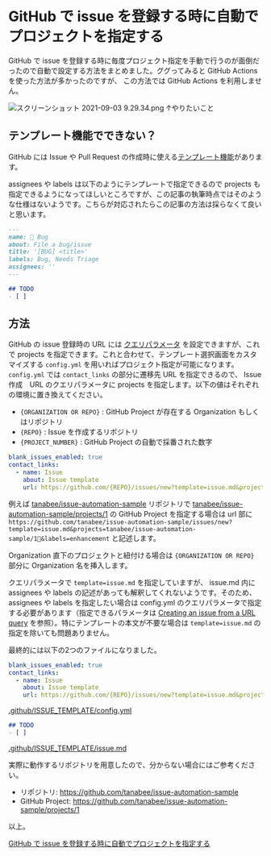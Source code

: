 # GitHub で issue を登録する時に自動でプロジェクトを指定する

GitHub で issue を登録する時に毎度プロジェクト指定を手動で行うのが面倒だったので自動で設定する方法をまとめました。ググってみると GitHub Actions を使った方法が多かったのですが、 この方法では GitHub Actions を利用しません。

![スクリーンショット 2021-09-03 9.29.34.png](https://qiita-image-store.s3.ap-northeast-1.amazonaws.com/0/19698/885e785b-a7ab-26e7-74cd-d9fff6ef66c7.png)
↑やりたいこと


## テンプレート機能でできない？

GitHub には Issue や Pull Request の作成時に使える[テンプレート機能](https://docs.github.com/ja/communities/using-templates-to-encourage-useful-issues-and-pull-requests/about-issue-and-pull-request-templates)があります。

assignees や labels は以下のようにテンプレートで指定できるので projects も指定できるようになってほしいところですが、この記事の執筆時点ではそのような仕様はないようです。こちらが対応されたらこの記事の方法は採らなくて良いと思います。

```md:.github/ISSUE_TEMPLATE/issue.md
---
name: 🐞 Bug
about: File a bug/issue
title: '[BUG] <title>'
labels: Bug, Needs Triage
assignees: ''
---

## TODO
- [ ] 
```

## 方法

GitHub の issue 登録時の URL には [クエリパラメータ](https://docs.github.com/en/issues/tracking-your-work-with-issues/creating-an-issue#creating-an-issue-from-a-url-query) を設定できますが、これで projects を指定できます。これと合わせて、テンプレート選択画面をカスタマイズする `config.yml` を用いればプロジェクト指定が可能になります。`config.yml` では `contact_links` の部分に遷移先 URL を指定できるので、 Issue 作成　URL のクエリパラメータに projects を指定します。以下の値はそれぞれの環境に置き換えてください。

- `{ORGANIZATION OR REPO}` : GitHub Project が存在する Organization もしくはリポジトリ
- `{REPO}` : Issue を作成するリポジトリ
- `{PROJECT_NUMBER}` : GitHub Project の自動で採番された数字

```yaml:.github/ISSUE_TEMPLATE/config.yml
blank_issues_enabled: true
contact_links:
  - name: Issue
    about: Issue template
    url: https://github.com/{REPO}/issues/new?template=issue.md&projects={ORGANIZATION OR REPO}/{PROJECT_NUMBER}&labels=enhancement
```

例えば [tanabee/issue-automation-sample](https://github.com/tanabee/issue-automation-sample) リポジトリで [tanabee/issue-automation-sample/projects/1](https://github.com/tanabee/issue-automation-sample/projects/1) の GitHub Project を指定する場合は url 部に `https://github.com/tanabee/issue-automation-sample/issues/new?template=issue.md&projects=tanabee/issue-automation-sample/1&labels=enhancement` と記述します。

Organization 直下のプロジェクトと紐付ける場合は `{ORGANIZATION OR REPO}` 部分に Organization 名を挿入します。

クエリパラメータで `template=issue.md` を指定していますが、 issue.md 内に assignees や labels の記述があっても解釈してくれないようです。そのため、 assignees や labels を指定したい場合は config.yml のクエリパラメータで指定する必要があります（指定できるパラメータは [Creating an issue from a URL query](https://docs.github.com/en/issues/tracking-your-work-with-issues/creating-an-issue#creating-an-issue-from-a-url-query) を参照）。特にテンプレートの本文が不要な場合は `template=issue.md` の指定を除いても問題ありません。

最終的には以下の2つのファイルになりました。

```yaml:.github/ISSUE_TEMPLATE/config.yml
blank_issues_enabled: true
contact_links:
  - name: Issue
    about: Issue template
    url: https://github.com/{REPO}/issues/new?template=issue.md&projects={ORGANIZATION OR REPO}/{PROJECT_NUMBER}&labels=enhancement
```

[.github/ISSUE_TEMPLATE/config.yml](https://github.com/tanabee/issue-automation-sample/blob/main/.github/ISSUE_TEMPLATE/config.yml)

```md:.github/ISSUE_TEMPLATE/issue.md
## TODO
- [ ] 
```

[.github/ISSUE_TEMPLATE/issue.md](https://github.com/tanabee/issue-automation-sample/blob/main/.github/ISSUE_TEMPLATE/issue.md)

実際に動作するリポジトリを用意したので、分からない場合にはご参考ください。

- リポジトリ: https://github.com/tanabee/issue-automation-sample
- GitHub Project: https://github.com/tanabee/issue-automation-sample/projects/1

以上。

[GitHub で issue を登録する時に自動でプロジェクトを指定する](https://qiita.com/tanabee/items/bb8817cf683fc35f0b05)